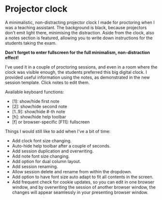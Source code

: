 # Projector clock

A minimalistic, non-distracting projector clock I made for proctoring when I was a teaching assistant.
The background is black, because projectors don't emit light there, minimising the distraction.
Aside from the clock, also a notes section is featured, allowing you to write down instructions
for the students taking the exam.

**Don't forget to enter fullscreen for the full minimalism, non-distraction effect!**

I've used it in a couple of proctoring sessions, and even in a room where the clock was visible enough,
the students preferred this big digital clock. I provided useful information using the notes, as demonstrated
in the new session template. Click notes to edit them.

Available keyboard functions:
- [1]: show/hide first note
- [2]: show/hide second note
- [1..9]: show/hide #-th note
- [h]: show/hide help toolbar
- [f] or browser-specific [F11]: fullscreen

Things I would still like to add when I've a bit of time:
- Add clock font size changing.
- Auto-hide help toolbar after a couple of seconds.
- Add session duplication and overwriting.
- Add note font size changing.
- Add option for dual column layout.
- Add session renaming.
- Allow session delete and rename from within the dropdown.
- Add option to have font size auto adapt to fit all contents in the screen.
- Add frequent check for cookie updates, so you can edit in one browser window, and by overwriting the session of another browser window, the changes will appear seamlessly in your presenting browser window.
